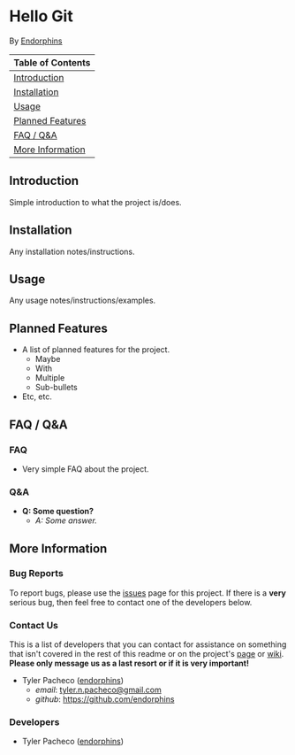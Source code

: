 # Hello Git

By [Endorphins][endorphins]

| Table of Contents                     |
|---------------------------------------|
| [Introduction](#introduction)         |
| [Installation](#installation)         |
| [Usage](#usage)                       |
| [Planned Features](#planned_features) |
| [FAQ / Q&A](#faq)                     |
| [More Information](#more_info)        |

<a name="introduction"></a>
## Introduction

 <!-- NOTE: This is the README.md, it uses Markdown and should be read with an application that can use it. If not, it should still be readable with anything that can read *.txt files. --> 

Simple introduction to what the project is/does.

<a name="installation"></a>
## Installation

Any installation notes/instructions.

<a name="usage"></a>
## Usage

Any usage notes/instructions/examples.

<a name="planned_features"></a>
## Planned Features

* A list of planned features for the project.
    * Maybe
    * With
    * Multiple
    * Sub-bullets
* Etc, etc.

<a name="faq"></a>
## FAQ / Q&A

### FAQ

* Very simple FAQ about the project.

### Q&A

* **Q: Some question?**
    * _A: Some answer._

<a name="more_info"></a>
## More Information

### Bug Reports

To report bugs, please use the [issues][github issues] page for this project. If there is a **very** serious bug, then feel free to contact one of the developers below.

### Contact Us

This is a list of developers that you can contact for assistance on something that isn't covered in the rest of this readme or on the project's [page][github page] or [wiki][github wiki].  
**Please only message us as a last resort or if it is very important!**

* Tyler Pacheco ([endorphins][endorphins])
    * _email_: tyler.n.pacheco@gmail.com
    * _github_: https://github.com/endorphins

### Developers

* Tyler Pacheco ([endorphins][endorphins])

[endorphins]: https://github.com/endorphins
[github page]: https://github.com/endorphins/hello-git
[github issues]: https://github.com/endorphins/hello-git/issues
[github wiki]: https://github.com/endorphins/hello-git/wiki
